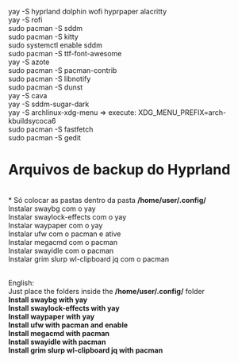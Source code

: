 yay -S hyprland dolphin wofi hyprpaper alacritty<br/>
yay -S rofi<br/>
sudo pacman -S sddm<br/>
sudo pacman -S kitty<br/>
sudo systemctl enable sddm<br/>
sudo pacman -S ttf-font-awesome<br/>
yay -S azote<br/>
sudo pacman -S pacman-contrib<br/>
sudo pacman -S libnotify<br/>
sudo pacman -S dunst<br/>
yay -S cava<br/>
yay -S sddm-sugar-dark<br/>
yay -S archlinux-xdg-menu => execute: XDG_MENU_PREFIX=arch- kbuildsycoca6<br/>
sudo pacman -S fastfetch<br/>
sudo pacman -S gedit


<h1>Arquivos de backup do Hyprland</h1><br/>
* Só colocar as pastas dentro da pasta
<b>/home/user/.config/</b><br/>
Instalar swaybg com o yay<br/>
Instalar swaylock-effects com o yay<br/>
Instalar waypaper com o yay<br/>
Instalar ufw com o pacman e ative<br/>
Instalar megacmd com o pacman<br/>
Instalar swayidle com o pacman<br/>
Instalar grim slurp wl-clipboard jq com o pacman<br/><br/>


English:<br/>
Just place the folders inside the
<b>/home/user/.config/</b> folder<br/>
<b>Install swaybg with yay</b><br/>
<b>Install swaylock-effects with yay</b><br/>
<b>Install waypaper with yay</b><br/>
<b>Install ufw with pacman and enable</b><br/>
<b>Install megacmd with pacman</b><br/>
<b>Install swayidle with pacman</b><br/>
<b>Install grim slurp wl-clipboard jq with pacman</b><br/>
